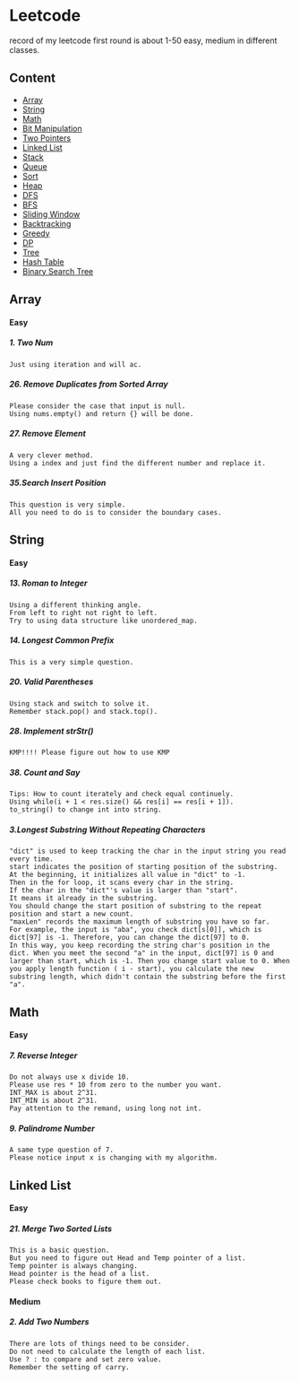 # Leetcode
record of my leetcode
first round is about 1-50 easy, medium in different classes.

## Content
* [Array](#Array)
* [String](#String)
* [Math](#Math)
* [Bit Manipulation](#BitManipulation)
* [Two Pointers](#TwoPointers)
* [Linked List](#LinkedList)
* [Stack](#Stack)
* [Queue](#Queue)
* [Sort](#Sort)
* [Heap](#Heap)
* [DFS](#DFS)
* [BFS](#BFS)
* [Sliding Window](#SlidingWindow)
* [Backtracking](#Backtracking)
* [Greedy](#Greedy)
* [DP](#DP)
* [Tree](#Tree)
* [Hash Table](#HashTable)
* [Binary Search Tree](#BinarySearchTree)



Array
------
#### Easy
##### 1. Two Num
    Just using iteration and will ac.
##### 26. Remove Duplicates from Sorted Array
    Please consider the case that input is null.  
    Using nums.empty() and return {} will be done.
##### 27. Remove Element
    A very clever method.  
    Using a index and just find the different number and replace it.
##### 35.Search Insert Position
    This question is very simple.  
    All you need to do is to consider the boundary cases.

String
------
#### Easy
##### 13. Roman to Integer
    Using a different thinking angle.  
    From left to right not right to left.  
    Try to using data structure like unordered_map.
##### 14. Longest Common Prefix
    This is a very simple question.
##### 20. Valid Parentheses
    Using stack and switch to solve it.  
    Remember stack.pop() and stack.top().
##### 28. Implement strStr()
    KMP!!!! Please figure out how to use KMP
##### 38. Count and Say
    Tips: How to count iterately and check equal continuely.  
    Using while(i + 1 < res.size() && res[i] == res[i + 1]).   
    to_string() to change int into string. 
##### 3.Longest Substring Without Repeating Characters
    "dict" is used to keep tracking the char in the input string you read  
    every time. 
    start indicates the position of starting position of the substring. 
    At the beginning, it initializes all value in "dict" to -1.  
    Then in the for loop, it scans every char in the string. 
    If the char in the "dict"'s value is larger than "start". 
    It means it already in the substring. 
    You should change the start position of substring to the repeat 
    position and start a new count. 
    "maxLen" records the maximum length of substring you have so far.
    For example, the input is "aba", you check dict[s[0]], which is 
    dict[97] is -1. Therefore, you can change the dict[97] to 0. 
    In this way, you keep recording the string char's position in the 
    dict. When you meet the second "a" in the input, dict[97] is 0 and 
    larger than start, which is -1. Then you change start value to 0. When 
    you apply length function ( i - start), you calculate the new 
    substring length, which didn't contain the substring before the first 
    "a".

Math
------
#### Easy
##### 7. Reverse Integer
    Do not always use x divide 10.  
    Please use res * 10 from zero to the number you want.
    INT_MAX is about 2^31.  
    INT_MIN is about 2^31.
    Pay attention to the remand, using long not int.
##### 9. Palindrome Number
    A same type question of 7.  
    Please notice input x is changing with my algorithm.

Linked List
------
#### Easy
##### 21. Merge Two Sorted Lists
    This is a basic question.  
    But you need to figure out Head and Temp pointer of a list.
    Temp pointer is always changing.
    Head pointer is the head of a list.
    Please check books to figure them out.
#### Medium
##### 2. Add Two Numbers
    There are lots of things need to be consider.
    Do not need to calculate the length of each list.
    Use ? : to compare and set zero value.
    Remember the setting of carry.
